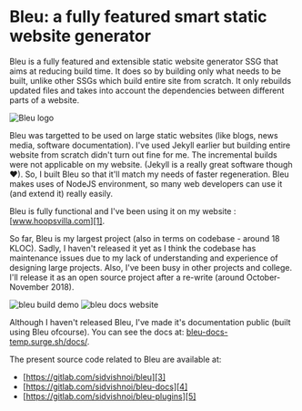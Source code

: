 # Bleu: a fully featured smart static website generator

Bleu is a fully featured and extensible static website generator SSG that aims at reducing build time. It does so by building only what needs to be built, unlike other SSGs which build entire site from scratch. It only rebuilds updated files and takes into account the dependencies between different parts of a website.

![Bleu logo](https://user-images.githubusercontent.com/8426945/62229602-a9d58d80-b3dd-11e9-9875-56b56e453a64.png)

Bleu was targetted to be used on large static websites (like blogs, news media, software documentation). I've used Jekyll earlier but building entire website from scratch didn't turn out fine for me. The incremental builds were not applicable on my website. (Jekyll is a really great software though ♥). So, I built Bleu so that it'll match my needs of faster regeneration. Bleu makes uses of NodeJS environment, so many web developers can use it (and extend it) really easily.

Bleu is fully functional and I've been using it on my website : [www.hoopsvilla.com][1].

So far, Bleu is my largest project (also in terms on codebase - around 18 KLOC). Sadly, I haven't released it yet as I think the codebase has maintenance issues due to my lack of understanding and experience of designing large projects. Also, I've been busy in other projects and college. I'll release it as an open source project after a re-write (around October-November 2018).

![bleu build demo](https://user-images.githubusercontent.com/8426945/62229429-42b7d900-b3dd-11e9-8fc1-4731f814ed0a.png)
![bleu docs website](https://user-images.githubusercontent.com/8426945/62229463-53684f00-b3dd-11e9-8722-a8ef4410b67b.png)

Although I haven't released Bleu, I've made it's documentation public (built using Bleu ofcourse). You can see the docs at: [bleu-docs-temp.surge.sh/docs/][2].

The present source code related to Bleu are available at:

-   [https://gitlab.com/sidvishnoi/bleu][3]
-   [https://gitlab.com/sidvishnoi/bleu-docs][4]
-   [https://gitlab.com/sidvishnoi/bleu-plugins][5]

[1]: http://www.hoopsvilla.com
[2]: https://bleu-docs-temp.surge.sh/docs/welcome/
[3]: https://gitlab.com/sidvishnoi/bleu
[4]: https://gitlab.com/sidvishnoi/bleu-docs
[5]: https://gitlab.com/sidvishnoi/bleu-plugins
